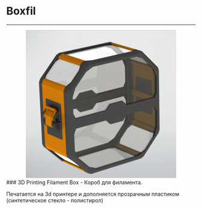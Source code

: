 # Boxfil
***
<div align="center">
    <img src="https://github.com/DimitriyKost/Boxfil/blob/main/2021-11-30_15-05-05.png" width="400px"</img> 
</div>
### 3D Printing Filament Box - Короб для филамента. 

Печатается на 3d принтере и дополняется прозрачным пластиком (синтетическое стекло - полистирол)
